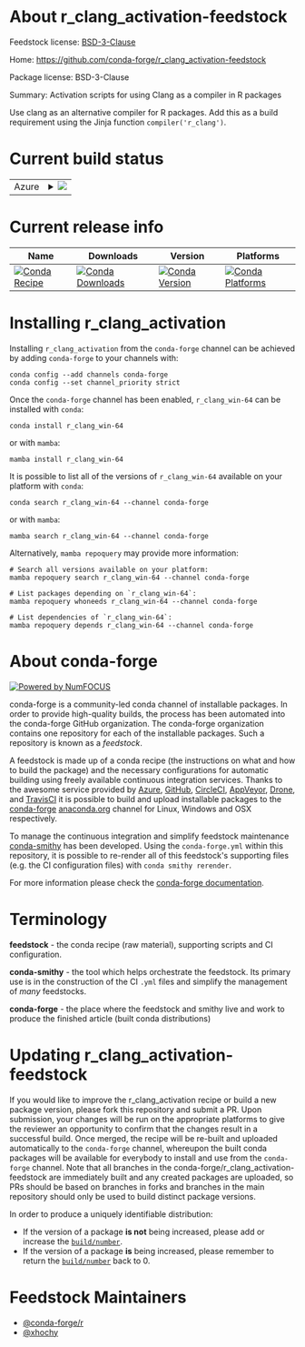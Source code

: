 About r_clang_activation-feedstock
==================================

Feedstock license: [BSD-3-Clause](https://github.com/conda-forge/r_clang_activation-feedstock/blob/main/LICENSE.txt)

Home: https://github.com/conda-forge/r_clang_activation-feedstock

Package license: BSD-3-Clause

Summary: Activation scripts for using Clang as a compiler in R packages

Use clang as an alternative compiler for R packages. Add this as a
build requirement using the Jinja function `compiler('r_clang')`.


Current build status
====================


<table>
    
  <tr>
    <td>Azure</td>
    <td>
      <details>
        <summary>
          <a href="https://dev.azure.com/conda-forge/feedstock-builds/_build/latest?definitionId=9833&branchName=main">
            <img src="https://dev.azure.com/conda-forge/feedstock-builds/_apis/build/status/r_clang_activation-feedstock?branchName=main">
          </a>
        </summary>
        <table>
          <thead><tr><th>Variant</th><th>Status</th></tr></thead>
          <tbody><tr>
              <td>win_64</td>
              <td>
                <a href="https://dev.azure.com/conda-forge/feedstock-builds/_build/latest?definitionId=9833&branchName=main">
                  <img src="https://dev.azure.com/conda-forge/feedstock-builds/_apis/build/status/r_clang_activation-feedstock?branchName=main&jobName=win&configuration=win%20win_64_" alt="variant">
                </a>
              </td>
            </tr>
          </tbody>
        </table>
      </details>
    </td>
  </tr>
</table>

Current release info
====================

| Name | Downloads | Version | Platforms |
| --- | --- | --- | --- |
| [![Conda Recipe](https://img.shields.io/badge/recipe-r_clang_win--64-green.svg)](https://anaconda.org/conda-forge/r_clang_win-64) | [![Conda Downloads](https://img.shields.io/conda/dn/conda-forge/r_clang_win-64.svg)](https://anaconda.org/conda-forge/r_clang_win-64) | [![Conda Version](https://img.shields.io/conda/vn/conda-forge/r_clang_win-64.svg)](https://anaconda.org/conda-forge/r_clang_win-64) | [![Conda Platforms](https://img.shields.io/conda/pn/conda-forge/r_clang_win-64.svg)](https://anaconda.org/conda-forge/r_clang_win-64) |

Installing r_clang_activation
=============================

Installing `r_clang_activation` from the `conda-forge` channel can be achieved by adding `conda-forge` to your channels with:

```
conda config --add channels conda-forge
conda config --set channel_priority strict
```

Once the `conda-forge` channel has been enabled, `r_clang_win-64` can be installed with `conda`:

```
conda install r_clang_win-64
```

or with `mamba`:

```
mamba install r_clang_win-64
```

It is possible to list all of the versions of `r_clang_win-64` available on your platform with `conda`:

```
conda search r_clang_win-64 --channel conda-forge
```

or with `mamba`:

```
mamba search r_clang_win-64 --channel conda-forge
```

Alternatively, `mamba repoquery` may provide more information:

```
# Search all versions available on your platform:
mamba repoquery search r_clang_win-64 --channel conda-forge

# List packages depending on `r_clang_win-64`:
mamba repoquery whoneeds r_clang_win-64 --channel conda-forge

# List dependencies of `r_clang_win-64`:
mamba repoquery depends r_clang_win-64 --channel conda-forge
```


About conda-forge
=================

[![Powered by
NumFOCUS](https://img.shields.io/badge/powered%20by-NumFOCUS-orange.svg?style=flat&colorA=E1523D&colorB=007D8A)](https://numfocus.org)

conda-forge is a community-led conda channel of installable packages.
In order to provide high-quality builds, the process has been automated into the
conda-forge GitHub organization. The conda-forge organization contains one repository
for each of the installable packages. Such a repository is known as a *feedstock*.

A feedstock is made up of a conda recipe (the instructions on what and how to build
the package) and the necessary configurations for automatic building using freely
available continuous integration services. Thanks to the awesome service provided by
[Azure](https://azure.microsoft.com/en-us/services/devops/), [GitHub](https://github.com/),
[CircleCI](https://circleci.com/), [AppVeyor](https://www.appveyor.com/),
[Drone](https://cloud.drone.io/welcome), and [TravisCI](https://travis-ci.com/)
it is possible to build and upload installable packages to the
[conda-forge](https://anaconda.org/conda-forge) [anaconda.org](https://anaconda.org/)
channel for Linux, Windows and OSX respectively.

To manage the continuous integration and simplify feedstock maintenance
[conda-smithy](https://github.com/conda-forge/conda-smithy) has been developed.
Using the ``conda-forge.yml`` within this repository, it is possible to re-render all of
this feedstock's supporting files (e.g. the CI configuration files) with ``conda smithy rerender``.

For more information please check the [conda-forge documentation](https://conda-forge.org/docs/).

Terminology
===========

**feedstock** - the conda recipe (raw material), supporting scripts and CI configuration.

**conda-smithy** - the tool which helps orchestrate the feedstock.
                   Its primary use is in the construction of the CI ``.yml`` files
                   and simplify the management of *many* feedstocks.

**conda-forge** - the place where the feedstock and smithy live and work to
                  produce the finished article (built conda distributions)


Updating r_clang_activation-feedstock
=====================================

If you would like to improve the r_clang_activation recipe or build a new
package version, please fork this repository and submit a PR. Upon submission,
your changes will be run on the appropriate platforms to give the reviewer an
opportunity to confirm that the changes result in a successful build. Once
merged, the recipe will be re-built and uploaded automatically to the
`conda-forge` channel, whereupon the built conda packages will be available for
everybody to install and use from the `conda-forge` channel.
Note that all branches in the conda-forge/r_clang_activation-feedstock are
immediately built and any created packages are uploaded, so PRs should be based
on branches in forks and branches in the main repository should only be used to
build distinct package versions.

In order to produce a uniquely identifiable distribution:
 * If the version of a package **is not** being increased, please add or increase
   the [``build/number``](https://docs.conda.io/projects/conda-build/en/latest/resources/define-metadata.html#build-number-and-string).
 * If the version of a package **is** being increased, please remember to return
   the [``build/number``](https://docs.conda.io/projects/conda-build/en/latest/resources/define-metadata.html#build-number-and-string)
   back to 0.

Feedstock Maintainers
=====================

* [@conda-forge/r](https://github.com/orgs/conda-forge/teams/r/)
* [@xhochy](https://github.com/xhochy/)

